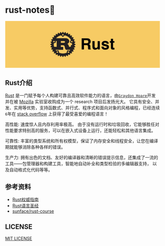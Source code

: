 # rust-notes🦀

<div align="center">
    <img src="./asserts/logo.png">
</div>

## Rust介绍 

[Rust](https://github.com/rust-lang/rust) 是一门赋予每个人构建可靠且高效软件能力的语言，由[`Graydon Hoare`](https://github.com/graydon)开发并在被 [Mozilla](https://github.com/mozilla) 实验室收购成为一个 research 项目后发扬光大。 它具有安全、并发、实用等优势，支持函数式、并行式、程序式和面向对象的风格编程，已经连续`6`年在 [stack overflow](https://stackoverflow.com/) 上获得了最受喜爱的编程语言！

高性能: 速度惊人且内存利用率极高。 由于没有运行时和垃圾回收，它能够胜任对性能要求特别高的服务，可以在嵌入式设备上运行，还能轻松和其他语言集成。 

可靠性: 丰富的类型系统和所有权模型，保证了内存安全和线程安全，让您在编译期就能够消除各种各样的错误。

生产力: 拥有出色的文档、友好的编译器和清晰的错误提示信息，还集成了一流的工具——包管理器和构建工具，智能地自动补全和类型检验的多编辑器支持， 以及自动格式化代码等等。 

## 参考资料

* [Rust权威指南](https://www.bilibili.com/video/BV1hp4y1k7SV?spm_id_from=333.337.search-card.all.click)
* [Rust语言圣经](https://course.rs/into-rust.html)
* [sunface/rust-course](https://github.com/sunface/rust-course)

## LICENSE
[MIT LICENSE](./LICENSE)